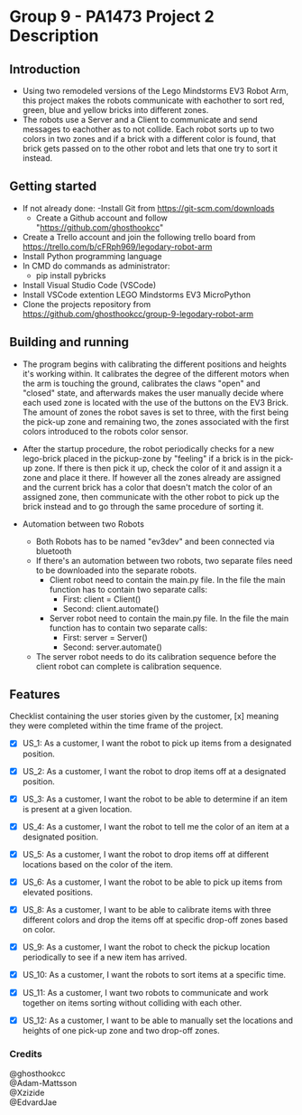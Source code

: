 # Group 9 - PA1473 Project 2 Description 

## Introduction
- Using two remodeled versions of the Lego Mindstorms EV3 Robot Arm, this project makes the robots communicate with eachother to sort red, green, blue and yellow bricks into different zones.
- The robots use a Server and a Client to communicate and send messages to eachother as to not collide. Each robot sorts up to two colors in two zones and if a brick with a different color is found, that brick gets passed on to the other robot and lets that one try to sort it instead.

## Getting started
- If not already done:
	-Install Git from https://git-scm.com/downloads
	- Create a Github account and follow "https://github.com/ghosthookcc"
- Create a Trello account and join the following trello board from https://trello.com/b/cFRph969/legodary-robot-arm
- Install Python programming language
- In CMD do commands as administrator:
	- pip install pybricks
- Install Visual Studio Code (VSCode)
- Install VSCode extention LEGO Mindstorms EV3 MicroPython
- Clone the projects repository from https://github.com/ghosthookcc/group-9-legodary-robot-arm

## Building and running
- The program begins with calibrating the different positions and heights it's working within. It calibrates the degree of the different motors when the arm is touching the ground, calibrates the claws "open" and "closed" state, and afterwards makes the user manually decide where each used zone is located with the use of the buttons on the EV3 Brick. The amount of zones the robot saves is set to three, with the first being the pick-up zone and remaining two, the zones associated with the first colors introduced to the robots color sensor.
- After the startup procedure, the robot periodically checks for a new lego-brick placed in the pickup-zone by "feeling" if a brick is in the pick-up zone. If there is then pick it up, check the color of it and assign it a zone and place it there. If however all the zones already are assigned and the current brick has a color that doesn't match the color of an assigned zone, then communicate with the other robot to pick up the brick instead and to go through the same procedure of sorting it.

- Automation between two Robots
	- Both Robots has to be named "ev3dev" and been connected via bluetooth
	- If there's an automation between two robots, two separate files need to be downloaded into the separate robots.
		- Client robot need to contain the main.py file. In the file the main function has to contain two separate calls:
			- First: client = Client()
			- Second: client.automate()
		- Server robot need to contain the main.py file. In the file the main function has to contain two separate calls:
			- First: server = Server()
			- Second: server.automate()
	- The server robot needs to do its calibration sequence before the client robot can complete is calibration sequence.


## Features
Checklist containing the user stories given by the customer, [x] meaning they were completed within the time frame of the project.

- [x] US_1: As a customer, I want the robot to pick up items from a designated position.
- [x] US_2: As a customer, I want the robot to drop items off at a designated position.
- [x] US_3: As a customer, I want the robot to be able to determine if an item is present at a given location.
- [x] US_4: As a customer, I want the robot to tell me the color of an item at a designated position.
- [x] US_5: As a customer, I want the robot to drop items off at different locations based on the color of the item.
- [x] US_6: As a customer, I want the robot to be able to pick up items from elevated positions.
- [x] US_8: As a customer, I want to be able to calibrate items with three different colors and drop the items off at specific drop-off zones based on color.
- [x] US_9: As a customer, I want the robot to check the pickup location periodically to see if a new item has arrived.
- [x] US_10: As a customer, I want the robots to sort items at a specific time.
- [x] US_11: As a customer, I want two robots to communicate and work together on items sorting without colliding with each other.
- [x] US_12: As a customer, I want to be able to manually set the locations and heights of one pick-up zone and two drop-off zones. 


### Credits
@ghosthookcc<br/>
@Adam-Mattsson<br/>
@Xzizide<br/>
@EdvardJae<br/>
